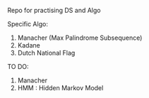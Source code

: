 Repo for practising DS and Algo

Specific Algo:

1. Manacher (Max Palindrome Subsequence)
2. Kadane
3. Dutch National Flag

TO DO:

1. Manacher
2. HMM : Hidden Markov Model
